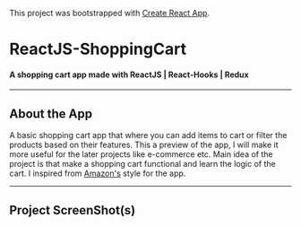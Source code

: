 This project was bootstrapped with [Create React App](https://github.com/facebook/create-react-app).

# ReactJS-ShoppingCart

#### A shopping cart app made with ReactJS | React-Hooks | Redux

---

 ## About the App
 
 A basic shopping cart app that where you can add items to cart or filter the products based on their features. This a preview of the app, I will make it more useful for the later projects like e-commerce etc. Main idea of the project is that make a shopping cart functional and learn the logic of the cart. I inspired from [Amazon's](https://www.amazon.com/) style for the app.
 
---

 ## Project ScreenShot(s)
 
 
 
 
 








